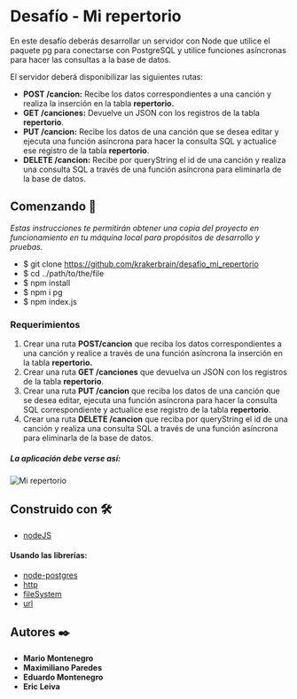 # Desafío - Mi repertorio

En este desafío deberás desarrollar un servidor con Node que utilice el paquete pg para conectarse con PostgreSQL y utilice funciones asíncronas para hacer las consultas a la base de datos.

El servidor deberá disponibilizar las siguientes rutas:

- **POST /cancion:** Recibe los datos correspondientes a una canción y realiza la inserción en la tabla **repertorio.**
- **GET /canciones:** Devuelve un JSON con los registros de la tabla **repertorio**.
- **PUT /cancion:** Recibe los datos de una canción que se desea editar y ejecuta una función asíncrona para hacer la consulta SQL y actualice ese registro de la tabla **repertorio**.
- **DELETE /cancion:** Recibe por queryString el id de una canción y realiza una consulta SQL a través de una función asíncrona para eliminarla de la base de datos.

## Comenzando 🚀

_Estas instrucciones te permitirán obtener una copia del proyecto en funcionamiento en tu máquina local para propósitos de desarrollo y pruebas._

- $ git clone https://github.com/krakerbrain/desafio_mi_repertorio
- $ cd ../path/to/the/file
- $ npm install
- $ npm i pg
- $ npm index.js

### Requerimientos

1. Crear una ruta **POST/cancion** que reciba los datos correspondientes a una canción y realice a través de una función asíncrona la inserción en la tabla **repertorio.**
1. Crear una ruta **GET /canciones** que devuelva un JSON con los registros de la tabla **repertorio**.
1. Crear una ruta **PUT /cancion** que reciba los datos de una canción que se desea editar, ejecuta una función asíncrona para hacer la consulta SQL correspondiente y actualice ese registro de la tabla **repertorio**.
1. Crear una ruta **DELETE /cancion** que reciba por queryString el id de una canción y realiza una consulta SQL a través de una función asíncrona para eliminarla de la base de datos.

##### La aplicación debe verse así:

![Mi repertorio](./readme_files/aplicacion.jpeg)

## Construido con 🛠️

- [nodeJS](https://nodejs.org/en/)

#### Usando las librerías:

- [node-postgres](https://node-postgres.com/api/pool)
- [http](https://nodejs.org/api/http.html)
- [fileSystem](https://nodejs.org/api/fs.html)
- [url](https://nodejs.org/api/url.html)

## Autores ✒️

- **Mario Montenegro**
- **Maximiliano Paredes**
- **Eduardo Montenegro**
- **Eric Leiva**
